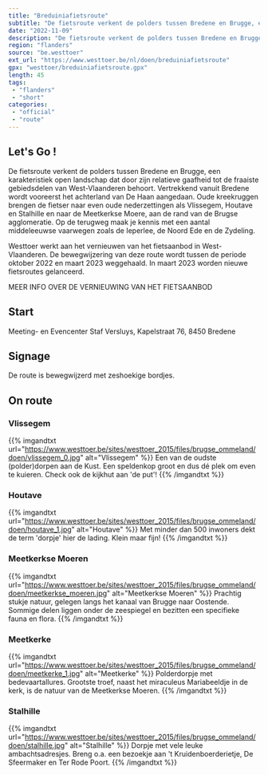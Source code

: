 ```yaml
---
title: "Breduiniafietsroute"
subtitle: "De fietsroute verkent de polders tussen Bredene en Brugge, een karakteristiek open landschap dat door zijn relatieve gaafheid tot de fraaiste gebiedsdelen van West-Vlaanderen behoort"
date: "2022-11-09"
description: "De fietsroute verkent de polders tussen Bredene en Brugge, een karakteristiek open landschap dat door zijn relatieve gaafheid tot de fraaiste gebiedsdelen van West-Vlaanderen behoort"
region: "flanders"
source: "be.westtoer"
ext_url: "https://www.westtoer.be/nl/doen/breduiniafietsroute"
gpx: "westtoer/breduiniafietsroute.gpx"
length: 45
tags:
 - "flanders"
 - "short"
categories:
 - "official"
 - "route"
---
```


## Let's Go ! 

De fietsroute verkent de polders tussen Bredene en Brugge, een karakteristiek open landschap dat door zijn relatieve gaafheid tot de fraaiste gebiedsdelen van West-Vlaanderen behoort. Vertrekkend vanuit Bredene wordt vooreerst het achterland van De Haan aangedaan. Oude kreekruggen brengen de fietser naar even oude nederzettingen als Vlissegem, Houtave en Stalhille en naar de Meetkerkse Moere, aan de rand van de Brugse agglomeratie. Op de terugweg maak je kennis met een aantal middeleeuwse vaarwegen zoals de Ieperlee, de Noord Ede en de Zydeling.

Westtoer werkt aan het vernieuwen van het fietsaanbod in West-Vlaanderen. De bewegwijzering van deze route wordt tussen de periode oktober 2022 en maart 2023 weggehaald. In maart 2023 worden nieuwe fietsroutes gelanceerd.

MEER INFO OVER DE VERNIEUWING VAN HET FIETSAANBOD

## Start

Meeting- en Evencenter Staf Versluys, Kapelstraat 76, 8450 Bredene

## Signage

De route is bewegwijzerd met zeshoekige bordjes.

## On route

### Vlissegem

{{% imgandtxt url="https://www.westtoer.be/sites/westtoer_2015/files/brugse_ommeland/doen/vlissegem_0.jpg" alt="Vlissegem" %}}
Een van de oudste (polder)dorpen aan de Kust. Een speldenkop groot en dus dé plek om even te kuieren. Check ook de kijkhut aan 'de put'!
{{% /imgandtxt %}}

### Houtave

{{% imgandtxt url="https://www.westtoer.be/sites/westtoer_2015/files/brugse_ommeland/doen/houtave_1.jpg" alt="Houtave" %}}
Met minder dan 500 inwoners dekt de term 'dorpje' hier de lading. Klein maar fijn!
{{% /imgandtxt %}}

### Meetkerkse Moeren

{{% imgandtxt url="https://www.westtoer.be/sites/westtoer_2015/files/brugse_ommeland/doen/meetkerkse_moeren.jpg" alt="Meetkerkse Moeren" %}}
Prachtig stukje natuur, gelegen langs het kanaal van Brugge naar Oostende. Sommige delen liggen onder de zeespiegel en bezitten een specifieke fauna en flora.
{{% /imgandtxt %}}

### Meetkerke

{{% imgandtxt url="https://www.westtoer.be/sites/westtoer_2015/files/brugse_ommeland/doen/meetkerke_1.jpg" alt="Meetkerke" %}}
Polderdorpje met bedevaartallures. Grootste troef, naast het miraculeus Mariabeeldje in de kerk, is de natuur van de Meetkerkse Moeren.
{{% /imgandtxt %}}

### Stalhille

{{% imgandtxt url="https://www.westtoer.be/sites/westtoer_2015/files/brugse_ommeland/doen/stalhille.jpg" alt="Stalhille" %}}
Dorpje met vele leuke ambachtsadresjes. Breng o.a. een bezoekje aan 't Kruidenboerderietje, De Sfeermaker en Ter Rode Poort.
{{% /imgandtxt %}}


